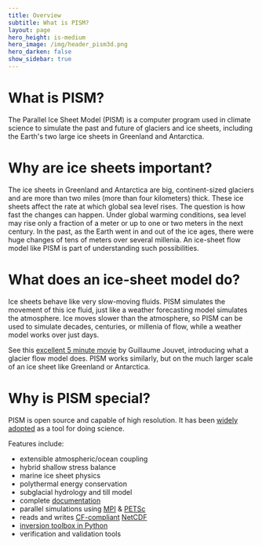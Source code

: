 ```yaml
---
title: Overview
subtitle: What is PISM?
layout: page
hero_height: is-medium
hero_image: /img/header_pism3d.png
hero_darken: false
show_sidebar: true
---
```


# What is PISM?

The Parallel Ice Sheet Model (PISM) is a computer program used in climate science to simulate the past and future of glaciers and ice sheets, including the Earth's two large ice sheets in Greenland and Antarctica.

# Why are ice sheets important?

The ice sheets in Greenland and Antarctica are big, continent-sized glaciers and are more than two miles (more than four kilometers) thick. These ice sheets affect the rate at which global sea level rises. The question is how fast the changes can happen. Under global warming conditions, sea level may rise only a fraction of a meter or up to one or two meters in the next century. In the past, as the Earth went in and out of the ice ages, there were huge changes of tens of meters over several millenia. An ice-sheet flow model like PISM is part of understanding such possibilities.

# What does an ice-sheet model do?

Ice sheets behave like very slow-moving fluids. PISM simulates the movement of this ice fluid, just like a weather forecasting model simulates the atmosphere. Ice moves slower than the atmosphere, so PISM can be used to simulate decades, centuries, or millenia of flow, while a weather model works over just days.

See this [excellent 5 minute movie](https://www.imaginary.org/film/the-future-of-glaciers) by Guillaume Jouvet, introducing what a glacier flow model does. PISM works similarly, but on the much larger scale of an ice sheet like Greenland or Antarctica.

# Why is PISM special?

PISM is open source and capable of high resolution. It has been [widely adopted](/publications/) as a tool for doing science.

Features include:

 * extensible atmospheric/ocean coupling
 * hybrid shallow stress balance
 * marine ice sheet physics
 * polythermal energy conservation
 * subglacial hydrology and till model
 * complete [documentation](https://pism-docs.org/sphinx/)
 * parallel simulations using [MPI](https://en.wikipedia.org/wiki/Message_Passing_Interface) & [PETSc](http://www.mcs.anl.gov/petsc/)
 * reads and writes [CF-compliant](http://cfconventions.org/) [NetCDF](http://www.unidata.ucar.edu/software/netcdf/)
 * [inversion toolbox in Python](http://www.pism-docs.org/doxy/inverse/html/index.html)
 * verification and validation tools